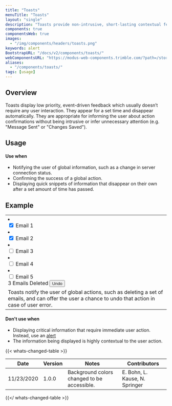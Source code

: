 ```yaml
---
title: "Toasts"
menuTitle: "Toasts"
layout: "single"
description: "Toasts provide non-intrusive, short-lasting contextual feedback to the user."
components: true
componentsWeb: true
images:
  - "/img/components/headers/toasts.png"
keywords: alert
BootstrapURL: "/docs/v2/components/toasts/"
webComponentsURL: "https://modus-web-components.trimble.com/?path=/story/components-toast--default"
aliases:
  - "/components/toasts/"
tags: [usage]
---
```


## Overview

Toasts display low priority, event-driven feedback which usually doesn’t require any user interaction. They appear for a set time and disappear automatically. They are appropriate for informing the user about action confirmations without being intrusive or infer unnecessary attention (e.g. "Message Sent" or "Changes Saved").

## Usage

#### Use when

- Notifying the user of global information, such as a change in server connection status.
- Confirming the success of a global action.
- Displaying quick snippets of information that disappear on their own after a set amount of time has passed.

## Example

<table class="table table-bordered">
  <tbody>
    <tr>
      <td scope="row">
        <div class="border position-relative">
          <div class="p-3">
            <div class="list-group">
              <li class="list-group-item active list-item-left-control">
                <div class="form-check">
                  <input class="form-check-input me-2" type="checkbox" value="" id="flexCheckDefault1" checked>
                  <label for="flexCheckDefault1">Email 1</label>
                </div>
              </li>
              <li class="list-group-item active list-item-left-control">
                <div class="form-check">
                  <input class="form-check-input me-2" type="checkbox" value="" id="flexCheckDefault2" checked>
                  <label for="flexCheckDefault2">Email 2</label>
                </div>
              </li>
              <li class="list-group-item list-item-left-control">
                <div class="form-check">
                  <input class="form-check-input me-2" type="checkbox" value="" id="flexCheckDefault3">
                  <label for="flexCheckDefault3">Email 3</label>
                </div>
              </li>
              <li class="list-group-item list-item-left-control">
                <div class="form-check">
                  <input class="form-check-input me-2" type="checkbox" value="" id="flexCheckDefault4">
                  <label for="flexCheckDefault4">Email 4</label>
                </div>
              </li>
              <li class="list-group-item list-item-left-control">
                <div class="form-check">
                  <input class="form-check-input me-2" type="checkbox" value="" id="flexCheckDefault5">
                  <label for="flexCheckDefault5">Email 5</label>
                </div>
              </li>
            </div>
          </div>
          <div
            class="toast toast-success show position-absolute p-2 d-flex align-items-center justify-content-between"
            style="width: 350px; bottom: 2rem; left: calc(50% - 175px);"
            role="alert"
            aria-live="assertive"
            aria-atomic="true"
          >
            3 Emails Deleted
            <button
              type="button"
              class="btn btn-outline border"
              style="color: var(--bs-body-bg);"
              data-dismiss="toast"
              aria-label="Close"
            >
              Undo
            </button>
          </div>
        </div>
      </td>
    </tr>
    <tr>
      <td class="do" scope="row">
        Toasts notify the user of global actions, such as deleting a set of
        emails, and can offer the user a chance to undo that action in case of
        user error.
      </td>
    </tr>
  </tbody>
</table>

#### Don't use when

- Displaying critical information that require immediate user action. Instead, use an [alert](/components/web/alerts/)
- The information being displayed is highly contextual to the user action.

{{< whats-changed-table >}}

| Date       | Version | Notes                                       | Contributors                   |
| ---------- | ------- | ------------------------------------------- | ------------------------------ |
| 11/23/2020 | 1.0.0   | Background colors changed to be accessible. | E. Bohn, L. Kause, N. Springer |

{{</ whats-changed-table >}}
